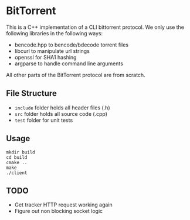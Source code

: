 # BitTorrent

This is a C++ implementation of a CLI bittorrent protocol. We only use the following libraries in the following ways:

- bencode.hpp to bencode/bdecode torrent files 
- libcurl to manipulate url strings 
- openssl for SHA1 hashing
- argparse to handle command line arguments

All other parts of the BitTorrent protocol are from scratch.

## File Structure
- ```include``` folder holds all header files (.h)
- ```src``` folder holds all source code (.cpp)
- ```test``` folder for unit tests

## Usage 
```
mkdir build 
cd build 
cmake ..  
make
./client
```

## TODO 
- Get tracker HTTP request working again 
- Figure out non blocking socket logic
